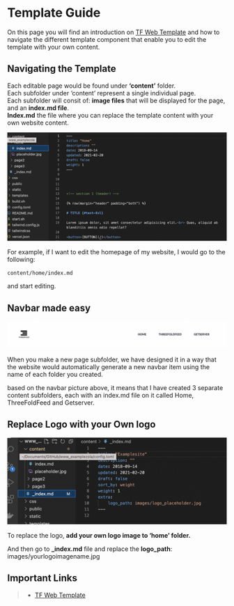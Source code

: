 # Template Guide

On this page you will find an introduction on [TF Web Template](https://github.com/threefoldfoundation/www_examplezola) and how to navigate the different template component that enable you to edit the template with your own content.

## Navigating the Template

Each editable page would be found under **‘content’** folder. 
<br>
Each subfolder under ‘content’ represent a single individual page. 
<br>
Each subfolder will consit of: **image files** that will be displayed for the page, and an **index.md file**.
<br>
**Index.md** the file where you can replace the template content with your own website content. 

![](./img/navigate.png)
<br>

For example, if I want to edit the homepage of my website, I would go to the following:

```
content/home/index.md
```
 and start editing.

 ## Navbar made easy

![](./img/navbar.png)

When you make a new page subfolder, we have designed it in a way that the website would automatically generate a new navbar item using the name of each folder you created.

 based on the navbar picture above, it means that I have created 3 separate content subfolders, each with an index.md file on it called Home, ThreeFoldFeed and Getserver.

## Replace Logo with your Own logo
![](./img/logo.png)

To replace the logo, **add your own logo image to ‘home’ folder.**

And then go to **_index.md** file and replace the **logo_path**: images/yourlogoimagename.jpg

## Important Links

> - [TF Web Template](https://github.com/threefoldfoundation/www_examplezola)

